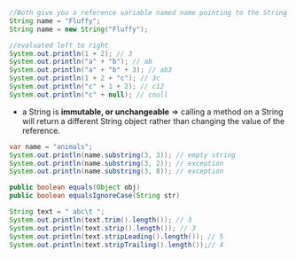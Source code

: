 ```java
//Both give you a reference variable named name pointing to the String object "Fluffy"
String name = "Fluffy";
String name = new String("Fluffy");

//evaluated left to right
System.out.println(1 + 2); // 3
System.out.println("a" + "b"); // ab
System.out.println("a" + "b" + 3); // ab3
System.out.println(1 + 2 + "c"); // 3c
System.out.println("c" + 1 + 2); // c12
System.out.println("c" + null); // cnull
```

- a String is <b>immutable, or unchangeable</b> => calling a method on a String will return a different String object rather than changing the value of the reference.

```java
var name = "animals";
System.out.println(name.substring(3, 3)); // empty string
System.out.println(name.substring(3, 2)); // exception
System.out.println(name.substring(3, 8)); // exception

public boolean equals(Object obj)
public boolean equalsIgnoreCase(String str)

String text = " abc\t ";
System.out.println(text.trim().length()); // 3
System.out.println(text.strip().length()); // 3
System.out.println(text.stripLeading().length()); // 5
System.out.println(text.stripTrailing().length());// 4
```